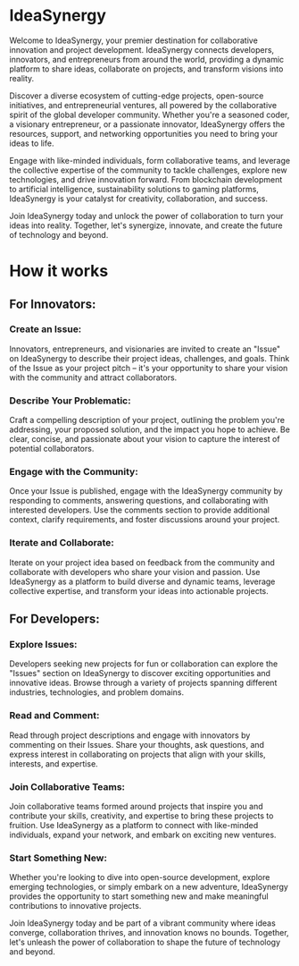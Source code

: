 # IdeaSynergy

Welcome to IdeaSynergy, your premier destination for collaborative innovation and project development. IdeaSynergy connects developers, innovators, and entrepreneurs from around the world, providing a dynamic platform to share ideas, collaborate on projects, and transform visions into reality.

Discover a diverse ecosystem of cutting-edge projects, open-source initiatives, and entrepreneurial ventures, all powered by the collaborative spirit of the global developer community. Whether you're a seasoned coder, a visionary entrepreneur, or a passionate innovator, IdeaSynergy offers the resources, support, and networking opportunities you need to bring your ideas to life.

Engage with like-minded individuals, form collaborative teams, and leverage the collective expertise of the community to tackle challenges, explore new technologies, and drive innovation forward. From blockchain development to artificial intelligence, sustainability solutions to gaming platforms, IdeaSynergy is your catalyst for creativity, collaboration, and success.

Join IdeaSynergy today and unlock the power of collaboration to turn your ideas into reality. Together, let's synergize, innovate, and create the future of technology and beyond.

# How it works

## For Innovators:

### Create an Issue:
Innovators, entrepreneurs, and visionaries are invited to create an "Issue" on IdeaSynergy to describe their project ideas, challenges, and goals. Think of the Issue as your project pitch – it's your opportunity to share your vision with the community and attract collaborators.

### Describe Your Problematic:
Craft a compelling description of your project, outlining the problem you're addressing, your proposed solution, and the impact you hope to achieve. Be clear, concise, and passionate about your vision to capture the interest of potential collaborators.

### Engage with the Community:
Once your Issue is published, engage with the IdeaSynergy community by responding to comments, answering questions, and collaborating with interested developers. Use the comments section to provide additional context, clarify requirements, and foster discussions around your project.

### Iterate and Collaborate:
Iterate on your project idea based on feedback from the community and collaborate with developers who share your vision and passion. Use IdeaSynergy as a platform to build diverse and dynamic teams, leverage collective expertise, and transform your ideas into actionable projects.

## For Developers:

### Explore Issues:
Developers seeking new projects for fun or collaboration can explore the "Issues" section on IdeaSynergy to discover exciting opportunities and innovative ideas. Browse through a variety of projects spanning different industries, technologies, and problem domains.

### Read and Comment:
Read through project descriptions and engage with innovators by commenting on their Issues. Share your thoughts, ask questions, and express interest in collaborating on projects that align with your skills, interests, and expertise.

### Join Collaborative Teams:
Join collaborative teams formed around projects that inspire you and contribute your skills, creativity, and expertise to bring these projects to fruition. Use IdeaSynergy as a platform to connect with like-minded individuals, expand your network, and embark on exciting new ventures.

### Start Something New:
Whether you're looking to dive into open-source development, explore emerging technologies, or simply embark on a new adventure, IdeaSynergy provides the opportunity to start something new and make meaningful contributions to innovative projects.


Join IdeaSynergy today and be part of a vibrant community where ideas converge, collaboration thrives, and innovation knows no bounds. Together, let's unleash the power of collaboration to shape the future of technology and beyond.

